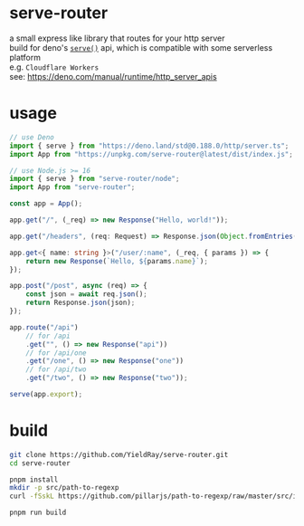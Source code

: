# serve-router

a small express like library that routes for your http server  
build for deno's [`serve()`](https://deno.land/std/http/server.ts) api, which is compatible with some serverless platform  
e.g. `Cloudflare Workers`  
see: <https://deno.com/manual/runtime/http_server_apis>

# usage

```ts
// use Deno
import { serve } from "https://deno.land/std@0.188.0/http/server.ts";
import App from "https://unpkg.com/serve-router@latest/dist/index.js";

// use Node.js >= 16
import { serve } from "serve-router/node";
import App from "serve-router";

const app = App();

app.get("/", (_req) => new Response("Hello, world!"));

app.get("/headers", (req: Request) => Response.json(Object.fromEntries(req.headers.entries())));

app.get<{ name: string }>("/user/:name", (_req, { params }) => {
    return new Response(`Hello, ${params.name}`);
});

app.post("/post", async (req) => {
    const json = await req.json();
    return Response.json(json);
});

app.route("/api")
    // for /api
    .get("", () => new Response("api"))
    // for /api/one
    .get("/one", () => new Response("one"))
    // for /api/two
    .get("/two", () => new Response("two"));

serve(app.export);
```

# build

```sh
git clone https://github.com/YieldRay/serve-router.git
cd serve-router

pnpm install
mkdir -p src/path-to-regexp
curl -fSskL https://github.com/pillarjs/path-to-regexp/raw/master/src/index.ts -o src/path-to-regexp/index.ts

pnpm run build
```
